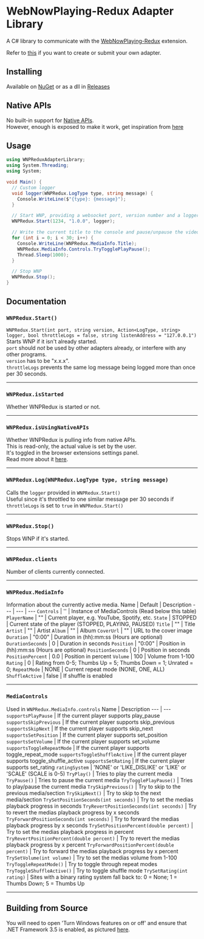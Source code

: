 # WebNowPlaying-Redux Adapter Library
A C# library to communicate with the [WebNowPlaying-Redux](https://github.com/keifufu/WebNowPlaying-Redux) extension.  

Refer to [this](https://github.com/keifufu/WebNowPlaying-Redux/blob/main/CreatingAdapters.md) if you want to create or submit your own adapter.

## Installing
Available on [NuGet](https://www.nuget.org/packages/WNPRedux-Adapter-Library/) or as a dll in [Releases](https://github.com/keifufu/WNPRedux-Adapter-Library/releases)

## Native APIs
No built-in support for [Native APIs](https://github.com/keifufu/WebNowPlaying-Redux/blob/main/NativeAPIs.md).  
However, enough is exposed to make it work, get inspiration from [here](https://github.com/keifufu/WebNowPlaying-Redux-Rainmeter/blob/main/src/WNPReduxAdapterLibraryExtensions/WNPReduxNative.cs)

## Usage
```CS
using WNPReduxAdapterLibrary;
using System.Threading;
using System;

void Main() {
  // Custom logger
  void logger(WNPRedux.LogType type, string message) {
    Console.WriteLine($"{type}: {message}");
  }

  // Start WNP, providing a websocket port, version number and a logger
  WNPRedux.Start(1234, "1.0.0", logger);

  // Write the current title to the console and pause/unpause the video for 30 seconds
  for (int i = 0; i < 30; i++) {
    Console.WriteLine(WNPRedux.MediaInfo.Title);
    WNPRedux.MediaInfo.Controls.TryTogglePlayPause();
    Thread.Sleep(1000);
  }

  // Stop WNP
  WNPRedux.Stop();
}
```

## Documentation

### `WNPRedux.Start()`
`WNPRedux.Start(int port, string version, Action<LogType, string> logger, bool throttleLogs = false, string listenAddress = "127.0.0.1")`  
Starts WNP if it isn't already started.  
`port` should _not_ be used by other adapters already, or interfere with any other programs.  
`version` has to be "x.x.x".  
`throttleLogs` prevents the same log message being logged more than once per 30 seconds.

---

### `WNPRedux.isStarted`
Whether WNPRedux is started or not.

---

### `WNPRedux.isUsingNativeAPIs`
Whether WNPRedux is pulling info from native APIs.  
This is read-only, the actual value is set by the user.  
It's toggled in the browser extensions settings panel.  
Read more about it [here](https://github.com/keifufu/WebNowPlaying-Redux/blob/main/NativeAPIs.md).

---

### `WNPRedux.Log(WNPRedux.LogType type, string message)`
Calls the `logger` provided in `WNPRedux.Start()`  
Useful since it's throttled to one similar message per 30 seconds if `throttleLogs` is set to `true` in `WNPRedux.Start()`

---

### `WNPRedux.Stop()`
Stops WNP if it's started.

---

### `WNPRedux.clients`
Number of clients currently connected.  

---

### `WNPRedux.MediaInfo`
Information about the currently active media.
Name | Default | Description
--- | --- | ---
`Controls` | '' | Instance of MediaControls (Read below this table)
`PlayerName` | "" | Current player, e.g. YouTube, Spotify, etc.
`State` | STOPPED | Current state of the player (STOPPED, PLAYING, PAUSED) 
`Title` | "" | Title
`Artist` | "" | Artist
`Album` | "" | Album
`CoverUrl` | "" | URL to the cover image
`Duration` | "0:00" | Duration in (hh):mm:ss (Hours are optional)
`DurationSeconds` | 0 | Duration in seconds
`Position` | "0:00" | Position in (hh):mm:ss (Hours are optional)
`PositionSeconds` | 0 | Position in seconds
`PositionPercent` | 0.0 | Position in percent
`Volume` | 100 | Volume from 1-100
`Rating` | 0 | Rating from 0-5; Thumbs Up = 5; Thumbs Down = 1; Unrated = 0;
`RepeatMode` | NONE | Current repeat mode (NONE, ONE, ALL)
`ShuffleActive` | false | If shuffle is enabled

---

### `MediaControls`
Used in `WNPRedux.MediaInfo.controls`
Name  | Description
--- | ---
`supportsPlayPause` | If the current player supports play_pause
`supportsSkipPrevious` | If the current player supports skip_previous
`supportsSkipNext` | If the current player supports skip_next
`supportsSetPosition` | If the current player supports set_position
`supportsSetVolume` | If the current player supports set_volume
`supportsToggleRepeatMode` | If the current player supports toggle_repeat_mode
`supportsToggleShuffleActive` | If the current player supports toggle_shuffle_active
`supportsSetRating` | If the current player supports set_rating
`ratingSystem` | 'NONE' or 'LIKE_DISLIKE' or 'LIKE' or 'SCALE' (SCALE is 0-5)
`TryPlay()` | Tries to play the current media
`TryPause()` | Tries to pause the current media
`TryTogglePlayPause()` | Tries to play/pause the current media
`TrySkipPrevious()` | Try to skip to the previous media/section
`TrySkipNext()` | Try to skip to the next media/section
`TrySetPositionSeconds(int seconds)` | Try to set the medias playback progress in seconds
`TryRevertPositionSeconds(int seconds)` | Try to revert the medias playback progress by x seconds
`TryForwardPositionSeconds(int seconds)` | Try to forward the medias playback progress by x seconds
`TrySetPositionPercent(double percent)` | Try to set the medias playback progress in percent
`TryRevertPositionPercent(double percent)` | Try to revert the medias playback progress by x percent
`TryForwardPositionPercent(double percent)` | Try to forward the medias playback progress by x percent
`TrySetVolume(int volume)` | Try to set the medias volume from 1-100
`TryToggleRepeatMode()` | Try to toggle through repeat modes
`TryToggleShuffleActive()` | Try to toggle shuffle mode
`TrySetRating(int rating)` | Sites with a binary rating system fall back to: 0 = None; 1 = Thumbs Down; 5 = Thumbs Up

---

## Building from Source
You will need to open 'Turn Windows features on or off' and ensure that .NET Framework 3.5 is enabled, as pictured [here](https://oldimg.noonly.net/06BR2GT605.jpg).
